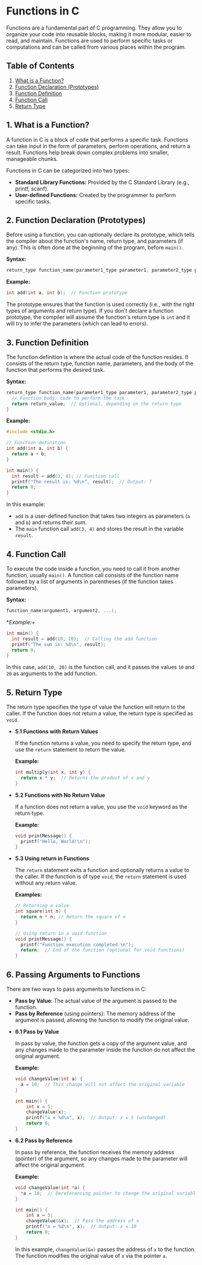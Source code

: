 # Functions in C

Functions are a fundamental part of C programming. They allow you to organize your code into reusable blocks, making it more modular, easier to read, and maintain. Functions are used to perform specific tasks or computations and can be called from various places within the program.

## Table of Contents

1. [What is a Function?](#1-what-is-a-function)
2. [Function Declaration (Prototypes)](#2-function-declaration-prototypes)
3. [Function Definition](#3-function-definition)
4. [Function Call](#4-function-call)
5. [Return Type](#5-return-type)

## 1. What is a Function?

  A function in C is a block of code that performs a specific task. Functions can take input in the form of parameters, perform operations, and return a result. Functions help break down complex problems into smaller, manageable chunks.

  Functions in C can be categorized into two types:

  - **Standard Library Functions:** Provided by the C Standard Library (e.g., printf, scanf).
  - **User-defined Functions:** Created by the programmer to perform specific tasks.

## 2. Function Declaration (Prototypes)

  Before using a function, you can optionally declare its prototype, which tells the compiler about the function's name, return type, and parameters (if any). This is often done at the beginning of the program, before `main()`.

  **Syntax:**

  ```c
  return_type function_name(parameter1_type parameter1, parameter2_type parameter2, ...);
  ```

  **Example:**

  ```c
  int add(int a, int b);  // Function prototype
  ```

  The prototype ensures that the function is used correctly (i.e., with the right types of arguments and return type). If you don’t declare a function prototype, the compiler will assume the function's return type is `int` and it will try to infer the parameters (which can lead to errors).


## 3. Function Definition

  The function definition is where the actual code of the function resides. It consists of the return type, function name, parameters, and the body of the function that performs the desired task.

  **Syntax:**

  ```c
  return_type function_name(parameter1_type parameter1, parameter2_type parameter2, ...) {
    // Function body: code to perform the task
    return return_value;  // Optional, depending on the return type
  }
  ```

  **Example:**

  ```c
  #include <stdio.h>

  // Function definition
  int add(int a, int b) {
    return a + b;
  }

  int main() {
    int result = add(3, 4); // Function call
    printf("The result is: %d\n", result);  // Output: 7
    return 0;
  }
  ```

  In this example:

  - `add` is a user-defined function that takes two integers as parameters (`a` and `b`) and returns their sum.
  - The `main` function call `add(3, 4)` and stores the result in the variable `result`.

## 4. Function Call

  To execute the code inside a function, you need to call it from another function, usually `main()`. A function call consists of the function name followed by a list of arguments in parentheses (if the function takes parameters).

  **Syntax:**

  ```c
  function_name(argument1, argument2, ...);
  ```

  **Example:+*
  ```c
  int main() {
    int result = add(10, 20);  // Calling the add function
    printf("The sum is: %d\n", result);
    return 0;
  }
  ```

  In this case, `add(10, 20)` is the function call, and it passes the values `10` and `20` as arguments to the add function.

## 5. Return Type

  The return type specifies the type of value the function will return to the caller. If the function does not return a value, the return type is specified as `void`.

- **5.1 Functions with Return Values**

  If the function returns a value, you need to specify the return type, and use the `return` statement to return the value.

  **Example:**

  ```c
  int multiply(int x, int y) {
    return x * y;  // Returns the product of x and y
  }
  ```

- **5.2 Functions with No Return Value**

  If a function does not return a value, you use the `void` keyword as the return type.

  **Example:**

  ```c
  void printMessage() {
    printf("Hello, World!\n");
  }
  ```

- **5.3 Using return in Functions**

  The `return` statement exits a function and optionally returns a value to the caller. If the function is of type `void`, the `return` statement is used without any return value.

  **Examples:**

  ```c
  // Returning a value
  int square(int n) {
    return n * n; // Return the square of n
  }

  // Using return in a void function
  void printMessage() {
    printf("Function execution completed.\n");
    return;  // End of the function (optional for void functions)
  }
  ```

## 6. Passing Arguments to Functions

  There are two ways to pass arguments to functions in C:

  * **Pass by Value**: The actual value of the argument is passed to the function.
  * **Pass by Reference** (using pointers): The memory address of the argument is passed, allowing the function to modify the original value.

- **6.1 Pass by Value**

  In pass by value, the function gets a copy of the argument value, and any changes made to the parameter inside the function do not affect the original argument.

  **Example:**

  ```c
  void changeValue(int a) {
    a = 10;  // This change will not affect the original variable
  }

  int main() {
      int x = 5;
      changeValue(x);
      printf("x = %d\n", x);  // Output: x = 5 (unchanged)
      return 0;
  }

  ```

- **6.2 Pass by Reference**

  In pass by reference, the function receives the memory address (pointer) of the argument, so any changes made to the parameter will affect the original argument.

  **Example:**

  ```c
  void changeValue(int *a) {
    *a = 10;  // Dereferencing pointer to change the original variable
  }

  int main() {
      int x = 5;
      changeValue(&x);  // Pass the address of x
      printf("x = %d\n", x);  // Output: x = 10
      return 0;
  }
  ```

  In this example, `changeValue(&x)` passes the address of `x` to the function. The function modifies the original value of `x` via the pointer `a`.